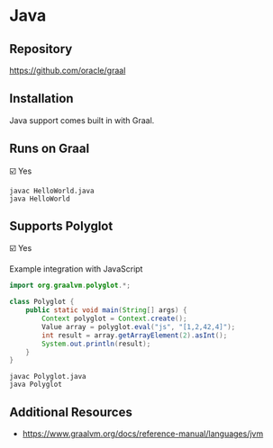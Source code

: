 # Java

## Repository

<https://github.com/oracle/graal>

## Installation

Java support comes built in with Graal.

## Runs on Graal

:ballot_box_with_check: Yes

```shell
javac HelloWorld.java
java HelloWorld
```

## Supports Polyglot

:ballot_box_with_check: Yes

Example integration with JavaScript

```java
import org.graalvm.polyglot.*;

class Polyglot {
    public static void main(String[] args) {
        Context polyglot = Context.create();
        Value array = polyglot.eval("js", "[1,2,42,4]");
        int result = array.getArrayElement(2).asInt();
        System.out.println(result);
    }
}
```

```shell
javac Polyglot.java
java Polyglot
```

## Additional Resources

- <https://www.graalvm.org/docs/reference-manual/languages/jvm>
